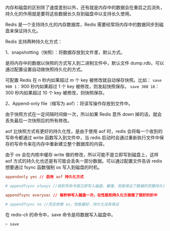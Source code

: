 
内存和磁盘的区别除了速度差别以外，还有就是内存中的数据会在重启之后消失，持久化的作用就是要将这些数据长久存到磁盘中以支持长久使用。

Redis 是一个支持持久化的内存数据库，Redis 需要经常将内存中的数据同步到磁盘来保证持久化。

Redis 支持两种持久化方式：

1、snapshotting（快照）：将数据存放到文件里，默认方式。

是将内存中的数据以快照的方式写入到二进制文件中，默认文件 dump.rdb，可以通过配置设置自动做快照持久化的方式。

可配置 Redis 在 n 秒内如果超过 m 个 key 被修改就自动保存快照。比如： `save 900 1`：900 秒内如果超过 1 个 key 被修改，则发起快照保存。 `save 300 10`：300 秒内如果超过 10 个 key 被修改，则快照保存。

2、Append-only file（缩写为 aof）：将读写操作存放到文件中。

由于快照方式在一定间隔时间做一次，所以如果 Redis 意外 down 掉的话，就会丢失最后一次快照后的所有修改。

aof 比快照方式有更好的持久化性，是由于使用 aof 时，redis 会将每一个收到的写命令都通过 write 函数写入到文件中，当 redis 启动时会通过重新执行文件中保存的写命令来在内存中重新建立整个数据库的内容。

由于 os 会在内核中缓存 write 做的修改，所以可能不是立即写到磁盘上，这样 aof 方式的持久化也还是有可能会丢失一部分数据。可以通过配置文件告诉 redis 想要通过 fsync 函数强制 os 写入到磁盘的时机。

```conf
appendonly yes // 启用 aof 持久化方式

# appendfsync always //收到写命令就立即写入磁盘，最慢，但是保证了数据的完整持久化

appendfsync everysec // 每秒钟写入磁盘一次，在性能和持久化方面做了很好的折中

# appendfsync no //完全依赖 os，性能最好，持久化没有保证
```

在 redis-cli 的命令中，save 命令是将数据写入磁盘中。

```bash
> save
```
